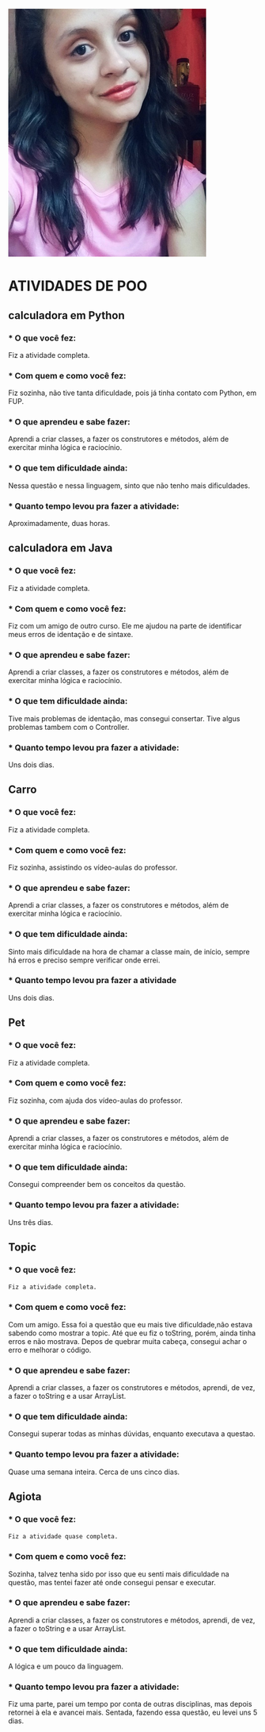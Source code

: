 ![Alt Text](https://github.com/lorenaamar0/POO_2019.1/blob/master/lorena.jpg)
# ATIVIDADES DE POO
## calculadora em Python
 ### * O que você fez:<p>
  Fiz a atividade completa.

 ### * Com quem e como você fez:<p>
  Fiz sozinha, não tive tanta dificuldade, pois já tinha contato com Python, em FUP. 

 ### * O que aprendeu e sabe fazer:<p>
 Aprendi a criar classes, a fazer os construtores e métodos, além de exercitar minha lógica e raciocínio.
 
 ### * O que tem dificuldade ainda:<p>
 Nessa questão e nessa linguagem, sinto que não tenho mais dificuldades.
 
 ### * Quanto tempo levou pra fazer a atividade:<p>
 Aproximadamente, duas horas.
 
## calculadora em Java<p>
 ### * O que você fez:
  Fiz a atividade completa.

 ### * Com quem e como você fez:<p>
  Fiz com um amigo de outro curso. Ele me ajudou na parte de identificar meus erros de identação e de sintaxe.

 ### * O que aprendeu e sabe fazer:<p>
 Aprendi a criar classes, a fazer os construtores e métodos, além de exercitar minha lógica e raciocínio.
 
 ### * O que tem dificuldade ainda:<p>
 Tive mais problemas de identação, mas consegui consertar. Tive algus problemas tambem com o Controller.
 
 ### * Quanto tempo levou pra fazer a atividade:<p>
 Uns dois dias.
 
## Carro
 ### * O que você fez:<p>
  Fiz a atividade completa.

 ### * Com quem e como você fez:<p>
  Fiz sozinha, assistindo os vídeo-aulas do professor.

 ### * O que aprendeu e sabe fazer:<p>
 Aprendi a criar classes, a fazer os construtores e métodos, além de exercitar minha lógica e raciocínio.
 
 ### * O que tem dificuldade ainda:<p>
 Sinto mais dificuldade na hora de chamar a classe main, de início, sempre há erros e preciso sempre verificar onde errei.
 
 ### * Quanto tempo levou pra fazer a atividade<p>
 Uns dois dias.
 
## Pet
 ### * O que você fez:<p>
  Fiz a atividade completa.

 ### * Com quem e como você fez:<p>
  Fiz sozinha, com ajuda dos vídeo-aulas do professor.

 ### * O que aprendeu e sabe fazer:<p>
 Aprendi a criar classes, a fazer os construtores e métodos, além de exercitar minha lógica e raciocínio.
 
 ### * O que tem dificuldade ainda:<p>
 Consegui compreender bem os conceitos da questão.
 
 ### * Quanto tempo levou pra fazer a atividade:<p>
 Uns três dias.
 
## Topic
  ### * O que você fez:<p>
    Fiz a atividade completa.

  ### * Com quem e como você fez:<p>
  Com um amigo. Essa foi a questão que eu mais tive dificuldade,não estava sabendo como mostrar a topic. Até que eu fiz o toString,    porém, ainda tinha erros e não mostrava. Depos de quebrar muita cabeça, consegui achar o erro e melhorar o código.  

  ### * O que aprendeu e sabe fazer:<p>
   Aprendi a criar classes, a fazer os construtores e métodos, aprendi, de vez, a fazer o toString e a usar ArrayList.
 
  ### * O que tem dificuldade ainda:<p>
   Consegui superar todas as minhas dúvidas, enquanto executava a questao.
   
  ### * Quanto tempo levou pra fazer a atividade:<p>
   Quase uma semana inteira. Cerca de uns cinco dias.
   
  ## Agiota
  ### * O que você fez:<p>
    Fiz a atividade quase completa.

  ### * Com quem e como você fez:<p>
  Sozinha, talvez tenha sido por isso que eu senti mais dificuldade na questão, mas tentei fazer até onde consegui pensar e executar.

  ### * O que aprendeu e sabe fazer:<p>
   Aprendi a criar classes, a fazer os construtores e métodos, aprendi, de vez, a fazer o toString e a usar ArrayList.
 
  ### * O que tem dificuldade ainda:<p>
   A lógica e um pouco da linguagem.
   
  ### * Quanto tempo levou pra fazer a atividade:<p>
   Fiz uma parte, parei um tempo por conta de outras disciplinas, mas depois retornei à ela e avancei mais. Sentada, fazendo essa questão, eu levei uns 5 dias.
   
